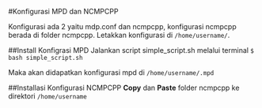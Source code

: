#Konfigurasi MPD dan NCMPCPP

Konfigurasi ada 2 yaitu mdp.conf dan ncmpcpp, konfigurasi ncmpcpp berada di folder ncmpcpp.
Letakkan konfigurasi di ```/home/username/```.

##Install Konfigrasi MPD
Jalankan script simple_script.sh melalui terminal
``` $ bash simple_script.sh ```

Maka akan didapatkan konfigurasi mpd di ```/home/username/.mpd```

##Installasi Konfigurasi NCMPCPP
**Copy** dan **Paste** folder ncmpcpp ke direktori ```/home/username```
```$ cp -r .ncmpcpp ~/

